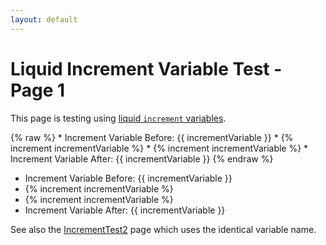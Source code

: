 ```yaml
---
layout: default
---
```


# Liquid Increment Variable Test - Page 1

This page is testing using [liquid `increment` variables](https://help.shopify.com/themes/liquid/tags/variable-tags#increment).

{% raw %}
    * Increment Variable Before: {{ incrementVariable }} 
    * {% increment incrementVariable %}
    * {% increment incrementVariable %}
    * Increment Variable After: {{ incrementVariable }}
{% endraw %}

* Increment Variable Before: {{ incrementVariable }} 
* {% increment incrementVariable %}
* {% increment incrementVariable %}
* Increment Variable After: {{ incrementVariable }}

See also the [IncrementTest2](IncrementTest2) page which uses the identical variable name.

